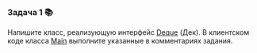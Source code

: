 
### Задача 1 📚

Напишите класс, реализующую интерфейс [Deque][1] (Дек). 
В клиентском коде класса [Main][2] выполните указанные в комментариях задания.

[1]: src/main/java/ru/bgpu/task/deque/Deque.java
[2]: src/main/java/ru/bgpu/task/deque/Main.java
